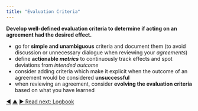 ```yaml
---
title: "Evaluation Criteria"
---
```



**Develop well-defined evaluation criteria to determine if acting on an agreement had the desired effect.**

-   go for **simple and unambiguous** criteria and document them (to avoid discussion or unnecessary dialogue when reviewing your <dfn data-info="Agreement: An agreed upon guideline, process, protocol or policy designed to guide the flow of value.">agreements</dfn>)
-   define **actionable <dfn data-info="Metric: A quantifiable measure used to track and assess progress, evaluate outcomes and determine success">metrics</dfn>** to continuously track effects and spot deviations from <dfn data-info="Intended Outcome: The expected result of an agreement, action, project or strategy.">intended outcome</dfn>
-   consider adding criteria which make it explicit when the outcome of an agreement would be considered **unsuccessful**
-   when reviewing an agreement, consider **evolving the evaluation criteria** based on what you have learned


<div class="bottom-nav">
<a href="describe-deliverables.html" title="Back to: Describe Deliverables">◀</a> <a href="defining-agreements.html" title="Up: Defining Agreements">▲</a> <a href="logbook.html" title="Read next: Logbook">▶ Read next: Logbook</a>
</div>


<script type="text/javascript">
Mousetrap.bind('g n', function() {
    window.location.href = 'logbook.html';
    return false;
});
</script>

